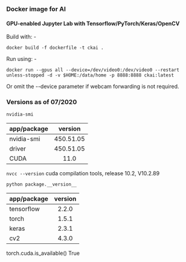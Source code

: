 ### Docker image for AI

#### GPU-enabled Jupyter Lab with Tensorflow/PyTorch/Keras/OpenCV

Build with: -

```
docker build -f dockerfile -t ckai .
```

Run using: -

```
docker run --gpus all --device=/dev/video0:/dev/video0 --restart unless-stopped -d -v $HOME:/data/home -p 8888:8888 ckai:latest
```

Or omit the --device parameter if webcam forwarding is not required.

### Versions as of 07/2020
`nvidia-smi`

| app/package | version    |
| ----------- |:----------:|
| nvidia-smi  | 450.51.05  |
| driver      | 450.51.05  |
| CUDA        | 11.0       |

`nvcc --version`
cuda compilation tools, release 10.2, V10.2.89

`python package.__version__`

| app/package | version |
| ----------- |:-------:|
| tensorflow  | 2.2.0   |
| torch       | 1.5.1   |
| keras       | 2.3.1   |
| cv2         | 4.3.0   |

torch.cuda.is_available() True
